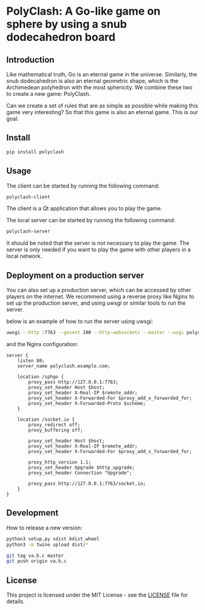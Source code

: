 # PolyClash: A Go-like game on sphere by using a snub dodecahedron board

## Introduction

Like mathematical truth, Go is an eternal game in the universe. Similarly, the snub dodecahedron is also an eternal geometric shape, which is the Archimedean polyhedron with the most sphericity.
We combine these two to create a new game: PolyClash.

Can we create a set of rules that are as simple as possible while making this game very interesting? So that this game is also an eternal game. This is our goal.

## Install

```bash
pip install polyclash
```

## Usage

The client can be started by running the following command:

```bash
polyclash-client
```

The client is a Qt application that allows you to play the game.

The local server can be started by running the following command:

```bash
polyclash-server
```

It should be noted that the server is not necessary to play the game.
The server is only needed if you want to play the game with other players in a local network.

## Deployment on a production server

You can also set up a production server, which can be accessed by other players on the internet.
We recommend using a reverse proxy like Nginx to set up the production server, and using uwsgi or similar tools
to run the server.

below is an example of how to run the server using uwsgi:

```bash
uwsgi --http :7763 --gevent 100 --http-websockets --master --wsgi polyclash.server:app --logto ~/.polyclash/uwsgi.log
```

and the Nginx configuration:

```nginx
server {
    listen 80;
    server_name polyclash.example.com;

    location /sphgo {
        proxy_pass http://127.0.0.1:7763;
        proxy_set_header Host $host;
        proxy_set_header X-Real-IP $remote_addr;
        proxy_set_header X-Forwarded-For $proxy_add_x_forwarded_for;
        proxy_set_header X-Forwarded-Proto $scheme;
    }

    location /socket.io {
        proxy_redirect off;
        proxy_buffering off;

        proxy_set_header Host $host;
        proxy_set_header X-Real-IP $remote_addr;
        proxy_set_header X-Forwarded-For $proxy_add_x_forwarded_for;
            
        proxy_http_version 1.1;
        proxy_set_header Upgrade $http_upgrade;
        proxy_set_header Connection "Upgrade";
            
        proxy_pass http://127.0.0.1:7763/socket.io;
    }
}
```

## Development

How to release a new version:

```bash
python3 setup.py sdist bdist_wheel
python3 -m twine upload dist/*

git tag va.b.c master
git push origin va.b.c
```

## License

This project is licensed under the MIT License - see the [LICENSE](LICENSE) file for details.
